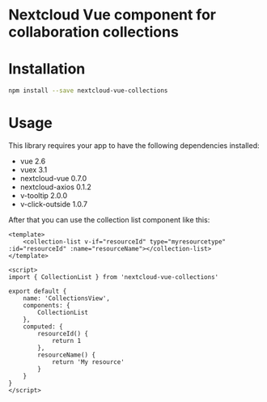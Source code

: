 # Nextcloud Vue component for collaboration collections

# Installation

```sh
npm install --save nextcloud-vue-collections
```

# Usage

This library requires your app to have the following dependencies installed:

- vue 2.6
- vuex 3.1
- nextcloud-vue 0.7.0
- nextcloud-axios 0.1.2
- v-tooltip 2.0.0
- v-click-outside 1.0.7

After that you can use the collection list component like this:

```vue
<template>
	<collection-list v-if="resourceId" type="myresourcetype" :id="resourceId" :name="resourceName"></collection-list>
</template>

<script>
import { CollectionList } from 'nextcloud-vue-collections'

export default {
    name: 'CollectionsView',
    components: {
        CollectionList
    },
    computed: {
        resourceId() {
            return 1
        },
        resourceName() {
            return 'My resource'
        }
    }
}
</script>
```
